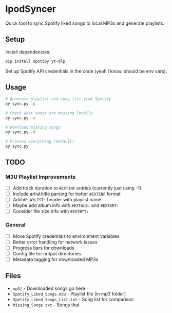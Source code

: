 # IpodSyncer

Quick tool to sync Spotify liked songs to local MP3s and generate playlists.

## Setup

Install dependencies:
```bash
pip install spotipy yt-dlp
```

Set up Spotify API credentials in the code (yeah I know, should be env vars).

## Usage

```bash
# Generate playlist and song list from Spotify
py sync.py -p

# Check what songs are missing locally
py sync.py -m

# Download missing songs
py sync.py -d

# Process everything (default)
py sync.py
```

## TODO

### M3U Playlist Improvements
- [ ] Add track duration to `#EXTINF` entries (currently just using -1)
- [ ] Include artist/title parsing for better `#EXTINF` format
- [ ] Add `#PLAYLIST:` header with playlist name
- [ ] Maybe add album info with `#EXTALB:` and `#EXTART:`
- [ ] Consider file size info with `#EXTBYT:`

### General
- [ ] Move Spotify credentials to environment variables
- [ ] Better error handling for network issues
- [ ] Progress bars for downloads
- [ ] Config file for output directories
- [ ] Metadata tagging for downloaded MP3s

## Files

- `mp3/` - Downloaded songs go here
- `Spotify_Liked_Songs.m3u` - Playlist file (in mp3 folder)
- `Spotify_Liked_Songs_List.txt` - Song list for comparison
- `Missing_Songs.txt` - Songs that